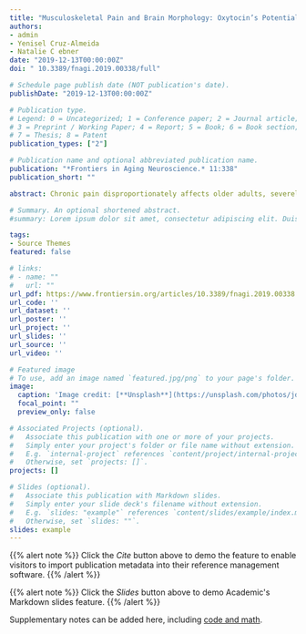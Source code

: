 ```yaml
---
title: "Musculoskeletal Pain and Brain Morphology: Oxytocin’s Potential as a Treatment for Chronic Pain in Aging"
authors:
- admin
- Yenisel Cruz-Almeida
- Natalie C ebner
date: "2019-12-13T00:00:00Z"
doi: " 10.3389/fnagi.2019.00338/full"

# Schedule page publish date (NOT publication's date).
publishDate: "2019-12-13T00:00:00Z"

# Publication type.
# Legend: 0 = Uncategorized; 1 = Conference paper; 2 = Journal article;
# 3 = Preprint / Working Paper; 4 = Report; 5 = Book; 6 = Book section;
# 7 = Thesis; 8 = Patent
publication_types: ["2"]

# Publication name and optional abbreviated publication name.
publication: "*Frontiers in Aging Neuroscience.* 11:338"
publication_short: ""

abstract: Chronic pain disproportionately affects older adults, severely impacting quality of life and independent living, with musculoskeletal pain most prevalent. Chronic musculoskeletal pain is associated with specific structural alterations in the brain and interindividual variability in brain structure is likely an important contributor to susceptibility for the development of chronic pain. However, understanding of age-related structural changes in the brain and their associations with chronic musculoskeletal pain is currently limited. Oxytocin (OT), a neuropeptide present in the periphery and central nervous system, has been implicated in pain attenuation. Variation of the endogenous OT system (e.g., OT receptor genotype, blood, saliva, and cerebrospinal fluid OT levels) is associated with morphology in brain regions involved in pain processing and modulation. Intranasal OT administration has been shown to attenuate pain. Yet, studies investigating the efficacy of OT for management of chronic musculoskeletal pain are lacking, including among older individuals who are particularly susceptible to the development of chronic musculoskeletal pain. The goal of this focused narrative review was to synthesize previously parallel lines of work on the relationships between chronic pain, brain morphology, and OT in the context of aging. Based on the existing evidence, we propose that research on the use of intranasal OT administration as an intervention for chronic pain in older adults is needed and constitutes a promising future direction for this field. The paper concludes with suggestions for future research in the emerging field, guided by our proposed Model of Oxytocin’s Anagelsic and Brain Structural Effects in Aging.

# Summary. An optional shortened abstract.
#summary: Lorem ipsum dolor sit amet, consectetur adipiscing elit. Duis posuere tellus ac convallis placerat. Proin tincidunt magna sed #ex sollicitudin condimentum.

tags:
- Source Themes
featured: false

# links:
# - name: ""
#   url: ""
url_pdf: https://www.frontiersin.org/articles/10.3389/fnagi.2019.00338
url_code: ''
url_dataset: ''
url_poster: ''
url_project: ''
url_slides: ''
url_source: ''
url_video: ''

# Featured image
# To use, add an image named `featured.jpg/png` to your page's folder. 
image:
  caption: 'Image credit: [**Unsplash**](https://unsplash.com/photos/jdD8gXaTZsc)'
  focal_point: ""
  preview_only: false

# Associated Projects (optional).
#   Associate this publication with one or more of your projects.
#   Simply enter your project's folder or file name without extension.
#   E.g. `internal-project` references `content/project/internal-project/index.md`.
#   Otherwise, set `projects: []`.
projects: []

# Slides (optional).
#   Associate this publication with Markdown slides.
#   Simply enter your slide deck's filename without extension.
#   E.g. `slides: "example"` references `content/slides/example/index.md`.
#   Otherwise, set `slides: ""`.
slides: example
---
```


{{% alert note %}}
Click the *Cite* button above to demo the feature to enable visitors to import publication metadata into their reference management software.
{{% /alert %}}

{{% alert note %}}
Click the *Slides* button above to demo Academic's Markdown slides feature.
{{% /alert %}}

Supplementary notes can be added here, including [code and math](https://sourcethemes.com/academic/docs/writing-markdown-latex/).
